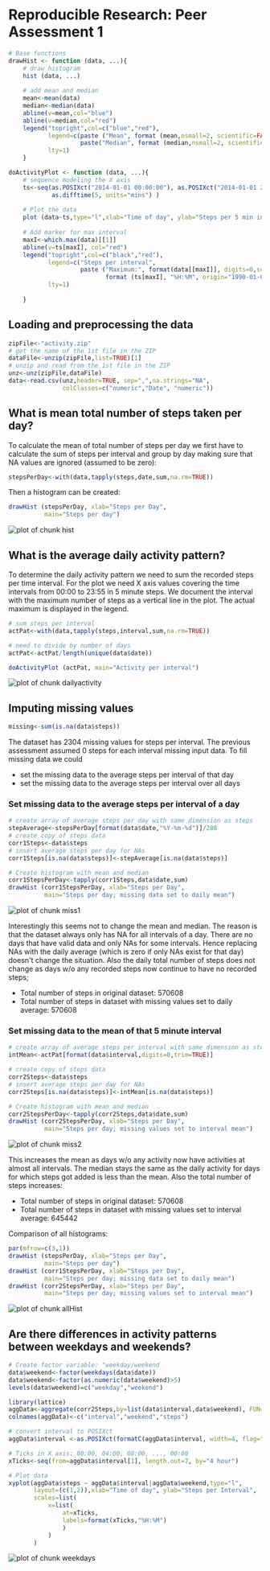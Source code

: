 # Reproducible Research: Peer Assessment 1

```r
# Base functions
drawHist <- function (data, ...){
    # draw histogram
    hist (data, ...)
    
    # add mean and median
    mean<-mean(data)
    median<-median(data)
    abline(v=mean,col="blue")
    abline(v=median,col="red")
    legend("topright",col=c("blue","red"),
           legend=c(paste ("Mean", format (mean,nsmall=2, scientific=FALSE)), 
                    paste("Median", format (median,nsmall=2, scientific=FALSE))),
           lty=1)   
    }

doActivityPlot <- function (data, ...){
    # sequence modeling the X axis
    ts<-seq(as.POSIXct("2014-01-01 00:00:00"), as.POSIXct("2014-01-01 23:55:00"),
            as.difftime(5, units="mins") )
    
    # Plot the data
    plot (data~ts,type="l",xlab="Time of day", ylab="Steps per 5 min interval", ...)
    
    # Add marker for max interval
    maxI<-which.max(data)[[1]]
    abline(v=ts[maxI], col="red")
    legend("topright",col=c("black","red"),
           legend=c("Steps per interval", 
                    paste ("Maximum:", format(data[[maxI]], digits=0,scientific=FALSE), "steps at", 
                           format (ts[maxI], "%H:%M", origin="1990-01-01"))), 
           lty=1)
    
    }
```

## Loading and preprocessing the data

```r
zipFile<-"activity.zip"
# get the name of the 1st file in the ZIP
dataFile<-unzip(zipFile,list=TRUE)[1]
# unzip and read from the 1st file in the ZIP
unz<-unz(zipFile,dataFile)
data<-read.csv(unz,header=TRUE, sep=",",na.strings="NA", 
               colClasses=c("numeric","Date", "numeric"))
```

## What is mean total number of steps taken per day?

To calculate the mean of total number of steps per day we first have to 
calculate the sum of steps per interval and group by day making sure that NA 
values are ignored (assumed to be zero):

```r
stepsPerDay<-with(data,tapply(steps,date,sum,na.rm=TRUE))
```

Then a histogram can be created:

```r
drawHist (stepsPerDay, xlab="Steps per Day", 
          main="Steps per day")
```

![plot of chunk hist](figure/hist.png) 

## What is the average daily activity pattern?
To determine the daily activity pattern we need to sum the recorded steps per 
time interval. For the plot we need X axis values covering the time intervals 
from 00:00 to 23:55 in 5 minute steps. We document the interval with the 
maximum number of steps as a vertical line in the plot. The actual maximum is 
displayed in the legend.

```r
# sum steps per interval
actPat<-with(data,tapply(steps,interval,sum,na.rm=TRUE))

# need to divide by number of days
actPat<-actPat/length(unique(data$date))

doActivityPlot (actPat, main="Activity per interval")
```

![plot of chunk dailyactivity](figure/dailyactivity.png) 


## Imputing missing values

```r
missing<-sum(is.na(data$steps))
```
The dataset has 2304 missing values for steps per interval. The previous assessment assumed 0 steps for each interval missing input data. To fill missing data we could
* set the missing data to the average steps per interval of that day
* set the missing data to the average steps per interval over all days

### Set missing data to the average steps per interval of a day

```r
# create array of average steps per day with same dimension as steps
stepAverage<-stepsPerDay[format(data$date,"%Y-%m-%d")]/288
# create copy of steps data
corr1Steps<-data$steps
# insert average steps per day for NAs
corr1Steps[is.na(data$steps)]<-stepAverage[is.na(data$steps)]

# Create histogram with mean and median
corr1StepsPerDay<-tapply(corr1Steps,data$date,sum)
drawHist (corr1StepsPerDay, xlab="Steps per Day", 
          main="Steps per day; missing data set to daily mean")
```

![plot of chunk miss1](figure/miss1.png) 

Interestingly this seems not to change the mean and median. The reason is that 
the dataset always only has NA for all intervals of a day. There are no days 
that have valid data and only NAs for some intervals. Hence replacing NAs with 
the daily average (which is zero if only NAs exist for that day) doesn't change
the situation. Also the daily total number of steps does not change as days w/o any recorded steps now continue to have no recorded steps;
* Total number of steps in original dataset: 
570608
* Total number of steps in dataset with missing values set to daily average: 
570608


### Set missing data to the mean of that 5 minute interval

```r
# create array of average steps per interval with same dimension as steps
intMean<-actPat[format(data$interval,digits=0,trim=TRUE)]

# create copy of steps data
corr2Steps<-data$steps
# insert average steps per day for NAs
corr2Steps[is.na(data$steps)]<-intMean[is.na(data$steps)]

# Create histogram with mean and median
corr2StepsPerDay<-tapply(corr2Steps,data$date,sum)
drawHist (corr2StepsPerDay, xlab="Steps per Day", 
          main="Steps per day; missing values set to interval mean")
```

![plot of chunk miss2](figure/miss2.png) 

This increases the mean as days w/o any activity now have activities
at almost all intervals. The median stays the same as the daily activity for 
days for which steps got added is less than the mean. Also the total number of 
steps increases:
* Total number of steps in original dataset: 
570608
* Total number of steps in dataset with missing values set to interval average: 
645442

Comparison of all histograms:

```r
par(mfrow=c(3,1))
drawHist (stepsPerDay, xlab="Steps per Day", 
          main="Steps per day")
drawHist (corr1StepsPerDay, xlab="Steps per Day", 
          main="Steps per day; missing data set to daily mean")
drawHist (corr2StepsPerDay, xlab="Steps per Day", 
          main="Steps per day; missing values set to interval mean")
```

![plot of chunk allHist](figure/allHist.png) 

## Are there differences in activity patterns between weekdays and weekends?


```r
# Create factor variable: "weekday/weekend
data$weekend<-factor(weekdays(data$date))
data$weekend<-factor(as.numeric(data$weekend)>5)
levels(data$weekend)=c("weekday","weekend")

library(lattice)
aggData<-aggregate(corr2Steps,by=list(data$interval,data$weekend), FUN=sum, na.rm=TRUE)
colnames(aggData)<-c("interval","weekend","steps")

# convert interval to POSIXct
aggData$interval <-as.POSIXct(formatC(aggData$interval, width=4, flag="0"),format="%H%M")

# Ticks in X axis: 00:00, 04:00, 08:00, ..., 00:00
xTicks<-seq(from=aggData$interval[1], length.out=7, by="4 hour")

# Plot data
xyplot(aggData$steps ~ aggData$interval|aggData$weekend,type="l",
       layout=(c(1,2)),xlab="Time of day", ylab="Steps per Interval",
       scales=list(
           x=list(
               at=xTicks,
               labels=format(xTicks,"%H:%M")
               )
           )
       )
```

![plot of chunk weekdays](figure/weekdays.png) 
